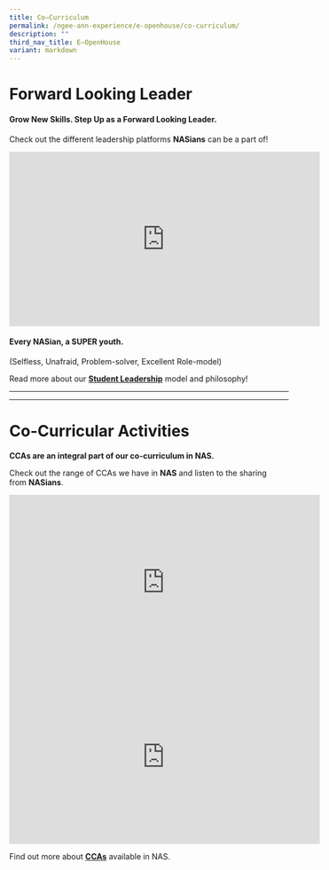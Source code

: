 ```yaml
---
title: Co–Curriculum
permalink: /ngee-ann-experience/e-openhouse/co-curriculum/
description: ""
third_nav_title: E–OpenHouse
variant: markdown
---
```

# Forward Looking Leader

#### **Grow New Skills.** Step Up as a **Forward Looking Leader**.

Check out the different leadership platforms&nbsp;**NASians**&nbsp;can be a part of!

<iframe width="560" height="315" src="https://www.youtube.com/embed/gROPbw0xm6I" title="YouTube video player" frameborder="0" allow="accelerometer; autoplay; clipboard-write; encrypted-media; gyroscope; picture-in-picture; web-share" allowfullscreen=""></iframe>

#### Every NASian, a SUPER youth.  
(Selfless, Unafraid, Problem-solver, Excellent Role-model)

Read more about our&nbsp;[**Student Leadership**](/co-curriculum/student-leadership)&nbsp;model and philosophy!

<hr><hr>

# Co-Curricular Activities

**CCAs are an integral part of our co-curriculum in NAS.**  

Check out the range of CCAs we have in&nbsp;**NAS**&nbsp;and listen to the sharing from&nbsp;**NASians**.

<iframe width="560" height="315" src="https://www.youtube.com/embed/R2knpGpowI4" title="YouTube video player" frameborder="0" allow="accelerometer; autoplay; clipboard-write; encrypted-media; gyroscope; picture-in-picture; web-share" allowfullscreen=""></iframe>

<iframe width="560" height="315" src="https://www.youtube.com/embed/JT66DX9xP8o" title="YouTube video player" frameborder="0" allow="accelerometer; autoplay; clipboard-write; encrypted-media; gyroscope; picture-in-picture; web-share" allowfullscreen=""></iframe>

Find out more about&nbsp;[**CCAs**](/co-curriculum/cca/cca-nas/)&nbsp;available in NAS.